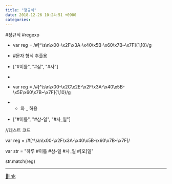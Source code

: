 ```yaml
---
title: "정규식"
date: 2018-12-26 10:24:51 +0900
categories: 
---
```

  

#정규식 #regexp



- var reg = /#[^\s\n\x00-\x2F\x3A-\x40\x5B-\x60\x7B~\x7F]{1,10}/g
- #문자 형식 추출용 
- ["#이틀", "#삼", "#사"]

- 
- var reg = /#[^\s\n\x00-\x2C\x2E-\x2F\x3A-\x40\x5B-\x5E\x60\x7B~\x7F]{1,10}/g
- - 와 _ 허용
- ["#이틀", "#삼-일", "#사_일"]




//테스트 코드

var reg = /#[^\s\n\x00-\x2F\x3A-\x40\x5B-\x60\x7B~\x7F]/



var str = "하루 #이틀 #삼-일 #사_일 #[오]일"

str.match(reg)





  


  ***
[🔗link](http://www.mins01.com/mh/tech/read/1223)